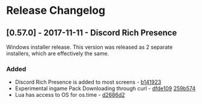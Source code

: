 # Release Changelog


## [0.57.0] - 2017-11-11 - Discord Rich Presence

Windows installer release. This version was released as 2 separate installers, which are effectively the same.

### Added
- Discord Rich Presence is added to most screens - [b141923](../../../commit/b141923975d882edeb900dd9e4071733621ac1f8)
- Experimental ingame Pack Downloading through curl - [dfde109](../../../commit/dfde1092912ce8e11032f537b8e32c00d66b59b9) [259b574](../../../commit/259b574f1199ccdff5f388c77da0926107a895ef)
- Lua has access to OS for os.time - [d2686d2](../../../commit/d2686d28b486c7c4f3eaa1d98e2cc287651fea32)
